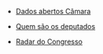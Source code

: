 - [Dados abertos Câmara](https://dadosabertos.camara.leg.br/)

- [Quem são os deputados](https://www.camara.leg.br/deputados/quem-sao)

- [Radar do Congresso](https://radar.congressoemfoco.com.br/governismo/camara)

